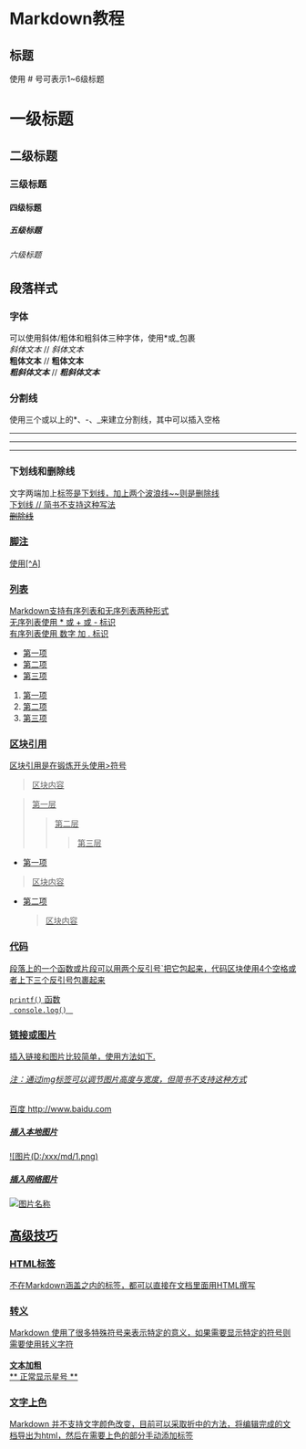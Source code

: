 # Markdown教程

## 标题
使用 # 号可表示1~6级标题
<br/>

# 一级标题
## 二级标题
### 三级标题
#### 四级标题
##### 五级标题
###### 六级标题

## 段落样式

### 字体
可以使用斜体/粗体和粗斜体三种字体，使用*或_包裹
<br/>
_斜体文本_        // *斜体文本* 
<br/>
__粗体文本__      // **粗体文本**
<br/>
___粗斜体文本___  // ***粗斜体文本***

 ### 分割线
 使用三个或以上的*、-、_来建立分割线，其中可以插入空格 
 <br/>
 _ _ _
---
***

### 下划线和删除线
文字两端加上<u>标签是下划线，加上两个波浪线~~则是删除线
<br/>
<u>下划线</u>  // 简书不支持这种写法
<br/>
~~删除线~~

### 脚注
使用[^A]

### 列表
Markdown支持有序列表和无序列表两种形式
<br/>
无序列表使用 * 或 + 或 - 标识
<br/>
有序列表使用 数字 加 . 标识
<br/>
* 第一项
* 第二项
* 第三项

1. 第一项
2. 第二项
3. 第三项

### 区块引用
区块引用是在锻炼开头使用>符号
<br/>
> 区块内容

> 第一层
> > 第二层
> > > 第三层

* 第一项
> 区块内容  
* 第二项 
    > 区块内容

### 代码
段落上的一个函数或片段可以用两个反引号`把它包起来，代码区块使用4个空格或者上下三个反引号包裹起来
<br/>

`printf()` 函数
<br/>
` ` `
console.log()
` ` `

### 链接或图片
插入链接和图片比较简单，使用方法如下.
###### 注：通过img标签可以调节图片高度与宽度，但简书不支持这种方式
[百度](http://www.baidu.com)
<http://www.baidu.com>
##### 插入本地图片
![图片(D:/xxx/md/1.png)
##### 插入网络图片
![图片名称](https://xxx)
## 高级技巧

### HTML标签
不在Markdown涵盖之内的标签，都可以直接在文档里面用HTML撰写

### 转义
Markdown 使用了很多特殊符号来表示特定的意义，如果需要显示特定的符号则需要使用转义字符 \
<br/>
**文本加粗** 
<br/>
\*\* 正常显示星号 \*\*

### 文字上色
Markdown 并不支持文字颜色改变，目前可以采取折中的方法，将编辑完成的文档导出为html，然后在需要上色的部分手动添加标签<font color='#ff0000'></font>